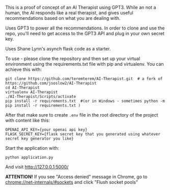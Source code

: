 This is a proof of concept of an AI Therapist using GPT3. While an not a human, the AI responds like a real therapist, and gives useful recommendations based on what you are dealing with.

Uses GPT3 to power all the recommendations. In order to clone and use the repo, you'll need to get access to the GPT3 API and plug in your own secret key. 

Uses Shane Lynn's asynch flask code as a starter. 

To use - please clone the repository and then set up your virtual environment using the requirements.txt file with pip and virtualenv. You can achieve this with:


    git clone https://github.com/teremterem/AI-Therapist.git  # a fork of https://github.com/jsoslow2/AI-Therapist
    cd AI-Therapist
    virtualenv AI-Therapist
    ./AI-Therapist/Scripts/activate
    pip install -r requirements.txt  #(or in Windows - sometimes python -m pip install -r requirements.txt )


After that make sure to create `.env` file in the root directory of the project with content like this:


    OPENAI_API_KEY={your openai api key}
    FLASK_SECRET_KEY={flask secret key that you generated using whatever secret key generator you like}


Start the application with:


    python application.py


And visit http://127.0.0.1:5000/

**ATTENTION!** If you see "Access denied" message in Chrome, go to [chrome://net-internals/#sockets](chrome://net-internals/#sockets) and click "Flush socket pools"
